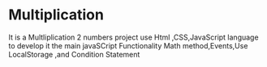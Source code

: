 # Multiplication 
It is a Multliplication 2 numbers  project use Html ,CSS,JavaScript language to develop it the main javaSCript Functionality Math method,Events,Use LocalStorage ,and Condition Statement

